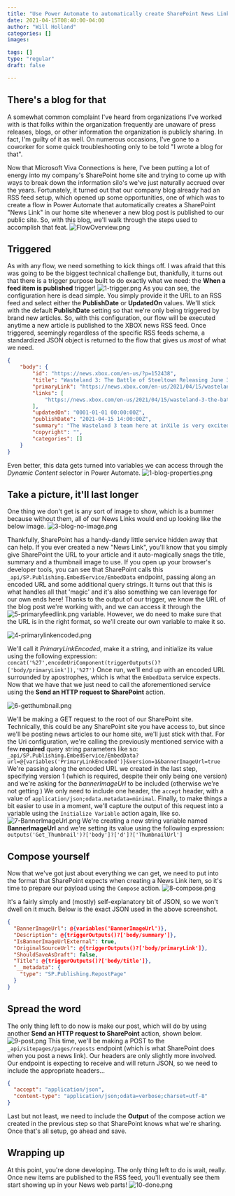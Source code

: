 ```yaml
---
title: "Use Power Automate to automatically create SharePoint News Links from an RSS feed"
date: 2021-04-15T08:40:00-04:00
author: "Will Holland"
categories: []
images:

tags: []
type: "regular"
draft: false

---
```


## There\'s a blog for that 

A somewhat common complaint I\'ve heard from organizations I\'ve worked
with is that folks within the organization frequently are unaware of
press releases, blogs, or other information the organization is publicly
sharing. In fact, I\'m guilty of it as well. On numerous occasions,
I\'ve gone to a coworker for some quick troubleshooting only to be told
\"I wrote a blog for that\".


Now that Microsoft Viva Connections is here, I\'ve been putting a lot of
energy into my company\'s SharePoint home site and trying to come up
with ways to break down the information silo\'s we\'ve just naturally
accrued over the years.
Fortunately, it turned out that our company blog already had an RSS feed
setup, which opened up some opportunities, one of which was to create a
flow in Power Automate that automatically creates a SharePoint \"News
Link\" in our home site whenever a new blog post is published to our
public site.
So, with this blog, we\'ll walk through the steps used to accomplish
that feat.
![FlowOverview.png](https://techcommunity.microsoft.com/t5/image/serverpage/image-id/273130iA5A611340B6D08D2/image-size/large?v=v2&px=999 "FlowOverview.png")

## Triggered 

As with any flow, we need something to kick things off. I was afraid
that this was going to be the biggest technical challenge but,
thankfully, it turns out that there is a trigger purpose built to do
exactly what we need: the **When a feed item is published** trigger!
![1-trigger.png](https://techcommunity.microsoft.com/t5/image/serverpage/image-id/273131i851CA0BA49D3677E/image-size/large?v=v2&px=999 "1-trigger.png")
As you can see, the configuration here is dead simple. You simply
provide it the URL to an RSS feed and select either the **PublishDate**
or **UpdatedOn** values. We\'ll stick with the default **PublishDate**
setting so that we\'re only being triggered by brand new articles.
So, with this configuration, our flow will be executed anytime a new
article is published to the XBOX news RSS feed.
Once triggered, seemingly regardless of the specific RSS feeds schema, a
standardized JSON object is returned to the flow that gives us *most* of
what we need.
``` JSON
{
    "body": {
        "id": "https://news.xbox.com/en-us/?p=152438",
        "title": "Wasteland 3: The Battle of Steeltown Releasing June 3 ",
        "primaryLink": "https://news.xbox.com/en-us/2021/04/15/wasteland-3-the-battle-of-steeltown-releasing-june-3/",
        "links": [
            "https://news.xbox.com/en-us/2021/04/15/wasteland-3-the-battle-of-steeltown-releasing-june-3/"
        ],
        "updatedOn": "0001-01-01 00:00:00Z",
        "publishDate": "2021-04-15 14:00:00Z",
        "summary": "The Wasteland 3 team here at inXile is very excited to announce the first narrative expansion for Wasteland 3: The Battle of Steeltown will be releasing June 3. Since the game’s launch last August, we’ve been working on adding new features, quality of life changes, and fixing bugs and improving game stability and performance. But [&#8230;]",
        "copyright": "",
        "categories": []
    }
}
```
Even better, this data gets turned into variables we can access through
the *Dynamic Content* selector in Power Automate.
![1-blog-properties.png](https://techcommunity.microsoft.com/t5/image/serverpage/image-id/273132i141B7E26CAF128F5/image-size/large?v=v2&px=999 "1-blog-properties.png")

## Take a picture, it\'ll last longer 

One thing we don\'t get is any sort of image to show, which is a bummer
because without them, all of our News Links would end up looking like
the below image.
![3-blog-no-image.png](https://techcommunity.microsoft.com/t5/image/serverpage/image-id/273133i431D80BC206AA219/image-size/large?v=v2&px=999 "3-blog-no-image.png")

Thankfully, SharePoint has a handy-dandy little service hidden away that
can help.
If you ever created a new \"News Link\", you\'ll know that you simply
give SharePoint the URL to your article and it auto-magically snags the
title, summary and a thumbnail image to use. If you open up your
browser\'s developer tools, you can see that SharePoint calls this
`_api/SP.Publishing.EmbedService/EmbedData` endpoint, passing along an
encoded URL and some additional query strings. It turns out that this is
what handles all that \'magic\' and it\'s also something we can leverage
for our own ends here!
Thanks to the output of our trigger, we know the URL of the blog post
we\'re working with, and we can access it through the
![5-primaryfeedlink.png](https://techcommunity.microsoft.com/t5/image/serverpage/image-id/273134iDBEC9770FFF0F12B/image-size/large?v=v2&px=999 "5-primaryfeedlink.png") variable. However, we do need to make sure that
the URL is in the right format, so we\'ll create our own variable to
make it so.

![4-primarylinkencoded.png](https://techcommunity.microsoft.com/t5/image/serverpage/image-id/273135iC1EB2ED279D23E37/image-size/large?v=v2&px=999 "4-primarylinkencoded.png")

We\'ll call it *PrimaryLinkEncoded*, make it a string, and initialize
its value using the following expression:
`concat('%27',encodeUriComponent(triggerOutputs()?['body/primaryLink']),'%27')`
Once run, we\'ll end up with an encoded URL surrounded by apostrophes,
which is what the `EmbedData` service expects.
Now that we have that we just need to call the aforementioned service
using the **Send an HTTP request to SharePoint** action.

![6-getthumbnail.png](https://techcommunity.microsoft.com/t5/image/serverpage/image-id/273136iF5FD8AB5D795BECE/image-size/large?v=v2&px=999 "6-getthumbnail.png")


We\'ll be making a GET request to the root of our SharePoint site.
Technically, this could be any SharePoint site you have access to, but
since we\'ll be posting news articles to our home site, we\'ll just
stick with that.
For the Uri configuration, we\'re calling the previously mentioned
service with a few **required** query string parameters like so:
`_api/SP.Publishing.EmbedService/EmbedData?url=@{variables('PrimaryLinkEncoded')}&version=1&bannerImageUrl=true`
We\'re passing along the encoded URL we created in the last step,
specifying version 1 (which is required, despite their only being one
version) and we\'re asking for the *bannerImageUrl* to be included
(otherwise we\'re not getting )
We only need to include one header, the `accept` header, with a value of
`application/json;odata.metadata=minimal`.
Finally, to make things a bit easier to use in a moment, we\'ll capture
the output of this request into a variable using the
`Initialize Variable` action again, like so.
![7-BannerImageUrl.png](https://techcommunity.microsoft.com/t5/image/serverpage/image-id/273137i81A3D42C007A4906/image-size/large?v=v2&px=999 "7-BannerImageUrl.png")
We\'re creating a new string variable named **BannerImageUrl** and
we\'re setting its value using the following expression:
`outputs('Get_Thumbnail')?['body']?['d']?['ThumbnailUrl']`

## Compose yourself 

Now that we\'ve got just about everything we can get, we need to put
into the format that SharePoint expects when creating a News Link item,
so it\'s time to prepare our payload using the `Compose` action.
![8-compose.png](https://techcommunity.microsoft.com/t5/image/serverpage/image-id/273138iC4331F89292E6F98/image-size/large?v=v2&px=999 "8-compose.png")

It\'s a fairly simply and (mostly) self-explanatory bit of JSON, so we
won\'t dwell on it much. Below is the exact JSON used in the above
screenshot.
``` JSON
{
  "BannerImageUrl": @{variables('BannerImageUrl')},
  "Description": @{triggerOutputs()?['body/summary']},
  "IsBannerImageUrlExternal": true,
  "OriginalSourceUrl": @{triggerOutputs()?['body/primaryLink']},
  "ShouldSaveAsDraft": false,
  "Title": @{triggerOutputs()?['body/title']},
  "__metadata": {
    "type": "SP.Publishing.RepostPage"
  }
}
```

## Spread the word 

The only thing left to do now is make our post, which will do by using
another **Send an HTTP request to SharePoint** action, shown below.
![9-post.png](https://techcommunity.microsoft.com/t5/image/serverpage/image-id/273140i458B2A73F9214744/image-size/large?v=v2&px=999 "9-post.png")
This time, we\'ll be making a POST to the `_api/sitepages/pages/reposts`
endpoint (which is what SharePoint does when you post a news link).
Our headers are only slightly more involved. Our endpoint is expecting
to receive and will return JSON, so we need to include the appropriate
headers\...
``` JSON
{
  "accept": "application/json",
  "content-type": "application/json;odata=verbose;charset=utf-8"
}
```
Last but not least, we need to include the **Output** of the compose
action we created in the previous step so that SharePoint knows what
we\'re sharing.
Once that\'s all setup, go ahead and save.
## Wrapping up 

At this point, you\'re done developing. The only thing left to do is
wait, really. Once new items are published to the RSS feed, you\'ll
eventually see them start showing up in your News web parts!
![10-done.png](https://techcommunity.microsoft.com/t5/image/serverpage/image-id/273141i652ED9FBC12A650C/image-size/large?v=v2&px=999 "10-done.png")

